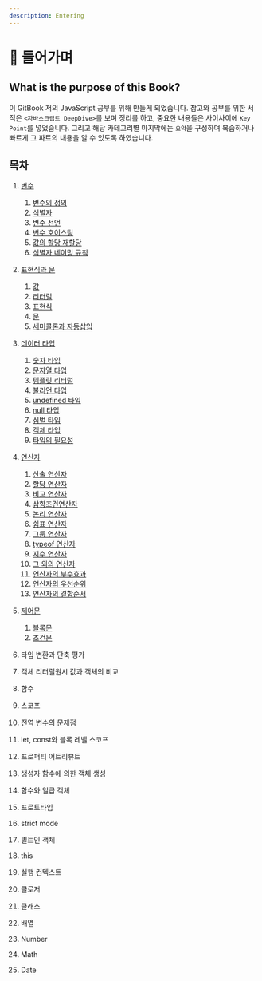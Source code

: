 ```yaml
---
description: Entering
---
```


# 📔 들어가며

## What is the purpose of this Book?

이 GitBook 저의 JavaScript 공부를 위해 만들게 되었습니다. 참고와 공부를 위한 서적은 `<자바스크립트 DeepDive>`를 보며 정리를 하고, 중요한 내용들은 사이사이에 `Key Point`를 넣었습니다. 그리고 해당 카테고리별 마지막에는 `요약`을 구성하며 복습하거나 빠르게 그 파트의 내용을 알 수 있도록 하였습니다.



## 목차

1. [변수](04./)
   1. [변수의 정의](04./4.1\_.md)
   2. [식별자](04./4.2\_.md#undefined)
   3. [변수 선언](04./4.3\_.md#undefined)
   4. [변수 호이스팅](04./4.4\_.md)
   5. [값의 할당 재할당](04./4.5\_.md)
   6. [식별자 네이밍 규칙](04./4.6\_.md)
2. [표현식과 문](05./)
   1. [값](05./5.1\_.md)
   2. [리터럴](05./05.2..md)
   3. [표현식](05./5.3\_.md#undefined)
   4. [문](05./5.3\_.md#undefined-1)
   5. [세미콜론과 자동삽입](05./5.5\_.md#undefined)
3. [데이터 타입](06./)
   1. [숫자 타입](06./6.1\_.md#undefined)
   2. [문자열 타입](06./6.1\_.md#undefined-1)
   3. [템플릿 리터럴](06./06.2..md#undefined)
   4. [불리언 타입](06./06.2..md#undefined-1)
   5. [undefined 타입](06./6.2\_-undefined-null.md#undefined)
   6. [null 타입](06./6.2\_-undefined-null.md#null)
   7. [심벌 타입](06./6.2\_-undefined-null.md#undefined-1)
   8. [객체 타입](06./6.2\_-undefined-null.md#undefined-2)
   9. [타입의 필요성](06./06.4..md#undefined)
4.  [연산자](../JavaScript/DeepDive/07.%EC%97%B0%EC%82%B0%EC%9E%90)

    1. [산술 연산자](07./07.1\_.md#arithmetic-operator)
    2. [할당 연산자](07./07.1\_.md#assignment-operator)
    3. [비교 연산자](07./07.1\_.md#comparison-operator)
    4. [삼항조건연산자](07./07.2\_-typeof.md#74-삼항-조건-연산자)
    5. [논리 연산자](07./07.2\_-typeof.md#75-논리-연산자)
    6. [쉼표 연산자](07./07.2\_-typeof.md#76-쉼표-연산자)
    7. [그룹 연산자](07./07.2\_-typeof.md#undefined-3)
    8. [typeof 연산자](07./07.2.-typeof.md#typeof)
    9. [지수 연산자](07./07.2.-typeof.md#undefined)
    10. [그 외의 연산자](07./07.2.-typeof.md#undefined-1)
    11. [연산자의 부수효과](07./07.4..md#undefined)
    12. [연산자의 우선순위](07./07.4..md#undefined-2)
    13. [연산자의 결합순서](07./07.4..md#undefined-3)


5. [제어문](08./)
   1. [블록문](08./08.1..md#undefined)
   2. [조건문](08./08.1..md#undefined-1)
6. 타입 변환과 단축 평가
7. 객체 리터럴원시 값과 객체의 비교
8. 함수
9. 스코프
10. 전역 변수의 문제점
11. let, const와 블록 레벨 스코프
12. 프로퍼티 어트리뷰트
13. 생성자 함수에 의한 객체 생성
14. 함수와 일급 객체
15. 프로토타입
16. strict mode
17. 빌트인 객체
18. this
19. 실행 컨텍스트
20. 클로저
21. 클래스
22. 배열
23. Number
24. Math
25. Date


